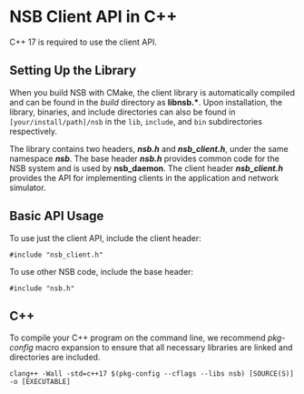 # NSB Client API in C++

C++ 17 is required to use the client API.

## Setting Up the Library
When you build NSB with CMake, the client library is automatically compiled and 
can be found in the _build_ directory as **libnsb.\***. Upon installation, the 
library, binaries, and include directories can also be found in 
```[your/install/path]/nsb``` in the ```lib```, ```include```, and ```bin``` 
subdirectories respectively.

The library contains two headers, **_nsb.h_** and **_nsb_client.h_**, under the same namespace **_nsb_**. The base header **_nsb.h_** provides common code for the NSB system and is used by **nsb_daemon**.
The client header **_nsb_client.h_** provides the API for implementing clients in the application and network simulator.

## Basic API Usage

To use just the client API, include the client header:
```
#include "nsb_client.h"
```
To use other NSB code, include the base header:
```
#include "nsb.h"
```

## C++
To compile your C++ program on the command line, we recommend _pkg-config_
macro expansion to ensure that all necessary libraries are linked and 
directories are included.
```
clang++ -Wall -std=c++17 $(pkg-config --cflags --libs nsb) [SOURCE(S)] -o [EXECUTABLE]
```